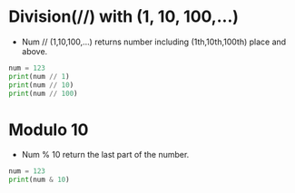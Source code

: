 # Division(//) with (1, 10, 100,...)

- Num // (1,10,100,…) returns number including (1th,10th,100th) place and above.

```python
num = 123
print(num // 1)
print(num // 10)
print(num // 100)
```

#  Modulo 10
-   Num % 10 return the last part of the number.
```python
num = 123
print(num & 10)
```


